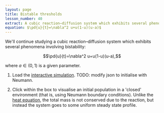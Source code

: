 ```yaml
---
layout: page
title: Bistable thresholds
lesson_number: 40
extract: A cubic reaction–diffusion system which exhibits several phenomena
equation: $\pd{u}{t}=\nabla^2 u+u(1-u)(u-a)$
---
```

We'll continue studying a cubic reaction–diffusion system which exhibits several phenomena involving bistability:

$$\pd{u}{t}=\nabla^2 u+u(1-u)(u-a),$$

where $a \in (0,1)$ is a given parameter.

1. Load the [interactive simulation](/sim/preset=harshEnvironment). TODO: modify json to initialise with Neumann.

1. Click within the box to visualise an initial population in a 'closed' environment (that is, using Neumann boundary conditions). Unlike the [heat equation](heat-equation), the total mass is not conserved due to the reaction, but instead the system goes to some uniform steady state profile.
